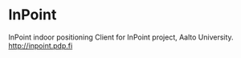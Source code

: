 InPoint
=======

InPoint indoor positioning Client for InPoint project, Aalto University.
http://inpoint.pdp.fi
